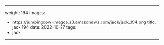 
---
weight: 194
images:
- https://jumpingcow-images.s3.amazonaws.com/jack/jack_194.png
title: jack 194
date: 2022-10-27
tags:
- jack
---
